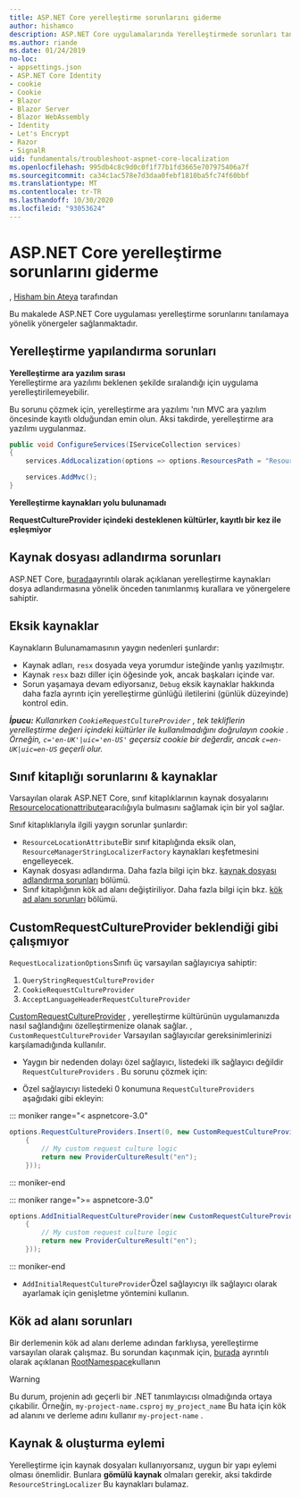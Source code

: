 ```yaml
---
title: ASP.NET Core yerelleştirme sorunlarını giderme
author: hishamco
description: ASP.NET Core uygulamalarında Yerelleştirmede sorunları tanılamayı öğrenin.
ms.author: riande
ms.date: 01/24/2019
no-loc:
- appsettings.json
- ASP.NET Core Identity
- cookie
- Cookie
- Blazor
- Blazor Server
- Blazor WebAssembly
- Identity
- Let's Encrypt
- Razor
- SignalR
uid: fundamentals/troubleshoot-aspnet-core-localization
ms.openlocfilehash: 995db4c8c9d0c0f1f77b1fd3665e707975406a7f
ms.sourcegitcommit: ca34c1ac578e7d3daa0febf1810ba5fc74f60bbf
ms.translationtype: MT
ms.contentlocale: tr-TR
ms.lasthandoff: 10/30/2020
ms.locfileid: "93053624"
---
```

# <a name="troubleshoot-aspnet-core-localization"></a>ASP.NET Core yerelleştirme sorunlarını giderme

, [Hisham bin Ateya](https://github.com/hishamco) tarafından

Bu makalede ASP.NET Core uygulaması yerelleştirme sorunlarını tanılamaya yönelik yönergeler sağlanmaktadır.

## <a name="localization-configuration-issues"></a>Yerelleştirme yapılandırma sorunları

**Yerelleştirme ara yazılım sırası**  
Yerelleştirme ara yazılımı beklenen şekilde sıralandığı için uygulama yerelleştirilemeyebilir.

Bu sorunu çözmek için, yerelleştirme ara yazılımı 'nın MVC ara yazılım öncesinde kayıtlı olduğundan emin olun. Aksi takdirde, yerelleştirme ara yazılımı uygulanmaz.

```csharp
public void ConfigureServices(IServiceCollection services)
{
    services.AddLocalization(options => options.ResourcesPath = "Resources");

    services.AddMvc();
}
```

**Yerelleştirme kaynakları yolu bulunamadı**

**RequestCultureProvider içindeki desteklenen kültürler, kayıtlı bir kez ile eşleşmiyor**  

## <a name="resource-file-naming-issues"></a>Kaynak dosyası adlandırma sorunları

ASP.NET Core, [burada](xref:fundamentals/localization?view=aspnetcore-2.2#resource-file-naming)ayrıntılı olarak açıklanan yerelleştirme kaynakları dosya adlandırmasına yönelik önceden tanımlanmış kurallara ve yönergelere sahiptir.

## <a name="missing-resources"></a>Eksik kaynaklar

Kaynakların Bulunamamasının yaygın nedenleri şunlardır:

- Kaynak adları, `resx` dosyada veya yorumdur isteğinde yanlış yazılmıştır.
- Kaynak `resx` bazı diller için öğesinde yok, ancak başkaları içinde var.
- Sorun yaşamaya devam ediyorsanız, `Debug` eksik kaynaklar hakkında daha fazla ayrıntı için yerelleştirme günlüğü iletilerini (günlük düzeyinde) kontrol edin.

_**İpucu:** Kullanırken `CookieRequestCultureProvider` , tek tekliflerin yerelleştirme değeri içindeki kültürler ile kullanılmadığını doğrulayın cookie . Örneğin, `c='en-UK'|uic='en-US'` geçersiz cookie bir değerdir, ancak `c=en-UK|uic=en-US` geçerli olur._

## <a name="resources--class-libraries-issues"></a>Sınıf kitaplığı sorunlarını & kaynaklar

Varsayılan olarak ASP.NET Core, sınıf kitaplıklarının kaynak dosyalarını [Resourcelocationattribute](/dotnet/api/microsoft.extensions.localization.resourcelocationattribute?view=aspnetcore-2.1)aracılığıyla bulmasını sağlamak için bir yol sağlar.

Sınıf kitaplıklarıyla ilgili yaygın sorunlar şunlardır:
- `ResourceLocationAttribute`Bir sınıf kitaplığında eksik olan, `ResourceManagerStringLocalizerFactory` kaynakları keşfetmesini engelleyecek.
- Kaynak dosyası adlandırma. Daha fazla bilgi için bkz. [kaynak dosyası adlandırma sorunları](#resource-file-naming-issues) bölümü.
- Sınıf kitaplığının kök ad alanı değiştiriliyor. Daha fazla bilgi için bkz. [kök ad alanı sorunları](#root-namespace-issues) bölümü.

## <a name="customrequestcultureprovider-doesnt-work-as-expected"></a>CustomRequestCultureProvider beklendiği gibi çalışmıyor

`RequestLocalizationOptions`Sınıfı üç varsayılan sağlayıcıya sahiptir:

1. `QueryStringRequestCultureProvider`
2. `CookieRequestCultureProvider`
3. `AcceptLanguageHeaderRequestCultureProvider`

[CustomRequestCultureProvider](/dotnet/api/microsoft.aspnetcore.localization.customrequestcultureprovider?view=aspnetcore-2.1) , yerelleştirme kültürünün uygulamanızda nasıl sağlandığını özelleştirmenize olanak sağlar. , `CustomRequestCultureProvider` Varsayılan sağlayıcılar gereksinimlerinizi karşılamadığında kullanılır.

- Yaygın bir nedenden dolayı özel sağlayıcı, listedeki ilk sağlayıcı değildir `RequestCultureProviders` . Bu sorunu çözmek için:

- Özel sağlayıcıyı listedeki 0 konumuna `RequestCultureProviders` aşağıdaki gibi ekleyin:

::: moniker range="< aspnetcore-3.0"
```csharp
options.RequestCultureProviders.Insert(0, new CustomRequestCultureProvider(async context =>
    {
        // My custom request culture logic
        return new ProviderCultureResult("en");
    }));
```
::: moniker-end

::: moniker range=">= aspnetcore-3.0"
```csharp
options.AddInitialRequestCultureProvider(new CustomRequestCultureProvider(async context =>
    {
        // My custom request culture logic
        return new ProviderCultureResult("en");
    }));
```
::: moniker-end

- `AddInitialRequestCultureProvider`Özel sağlayıcıyı ilk sağlayıcı olarak ayarlamak için genişletme yöntemini kullanın.

## <a name="root-namespace-issues"></a>Kök ad alanı sorunları

Bir derlemenin kök ad alanı derleme adından farklıysa, yerelleştirme varsayılan olarak çalışmaz. Bu sorundan kaçınmak için, [burada](xref:fundamentals/localization?view=aspnetcore-2.2#resource-file-naming) ayrıntılı olarak açıklanan [RootNamespace](/dotnet/api/microsoft.extensions.localization.rootnamespaceattribute?view=aspnetcore-2.1)kullanın

> [!WARNING]
> Bu durum, projenin adı geçerli bir .NET tanımlayıcısı olmadığında ortaya çıkabilir. Örneğin, `my-project-name.csproj` `my_project_name` Bu hata için kök ad alanını ve derleme adını kullanır `my-project-name` . 

## <a name="resources--build-action"></a>Kaynak & oluşturma eylemi

Yerelleştirme için kaynak dosyaları kullanıyorsanız, uygun bir yapı eylemi olması önemlidir. Bunlara **gömülü kaynak** olmaları gerekir, aksi takdirde `ResourceStringLocalizer` Bu kaynakları bulamaz.
